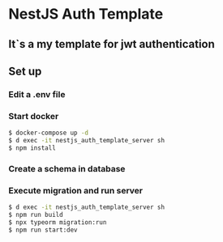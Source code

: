 # NestJS Auth Template

## It`s a my template for jwt authentication

## Set up

### Edit a .env file

### Start docker

```bash
$ docker-compose up -d
$ d exec -it nestjs_auth_template_server sh
$ npm install
```

### Create a schema in database

### Execute migration and run server

```bash
$ d exec -it nestjs_auth_template_server sh
$ npm run build
$ npx typeorm migration:run
$ npm run start:dev
```
